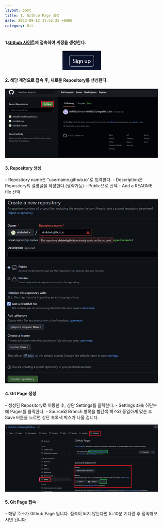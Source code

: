 ```yaml
---
layout: post
title: 1. Github Page 생성
date: 2022-09-12 17:52:23 +0900
category: Git 
---
```

<h4>1.<a href="https://github.com/">Github 사이트</a>에 접속하여 계정을 생성한다.</h4>
<p style="text-align:center">
    <img src="/public/img/git/git1.png" alt="">
</p>

<h4>  2. 해당 계정으로 접속 후, 새로운 Repository를 생성한다. </h4> 
<p style="text-align:center">
    <img style="width: 700px;" src="/public/img/git/git2.png" alt="">
</p>

<h4>  3. Repository 생성 </h4> 
- Repository name은 "username.github.io"로 입력한다.
- Description은 Repository의 설명글을 작성한다.(생략가능)
- Public으로 선택
- Add a README file 선택
<p style="text-align:center">
    <img style="width: 700px;" src="/public/img/git/git3.png" alt="">
</p>

<h4>  4. Git Page 생성 </h4> 
- 생성된 Repository로 이동한 후, 상단 Settings를 클릭한다.
- Settings 좌측 하단부에 Pages를 클릭한다.
- Source와 Branch 항목을 빨간색 박스와 동일하게 맞춘 후 Save 버튼을 누르면 상단 초록색 박스가 나올 겁니다.
<p style="text-align:center">
    <img style="width: 700px;" src="/public/img/git/git4.png" alt="">
</p>

<h4> 5. Git Page 접속 </h4> 
- 해당 주소가 Github Page 입니다. 접속이 되지 않는다면 5~10분 기다린 후 접속해보시면 됩니다.
